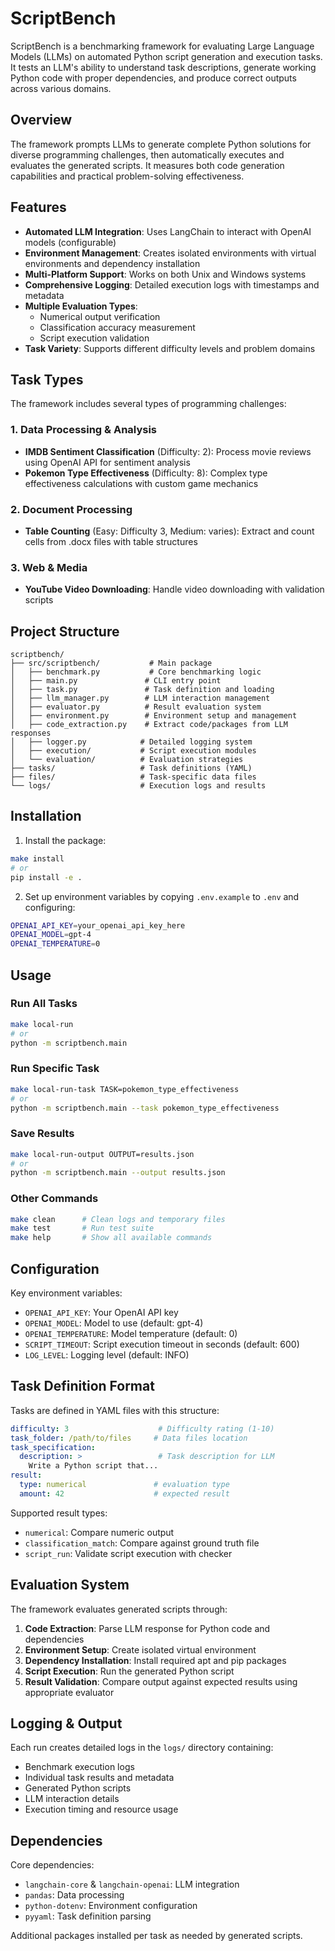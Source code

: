 # ScriptBench

ScriptBench is a benchmarking framework for evaluating Large Language Models (LLMs) on automated Python script generation and execution tasks. It tests an LLM's ability to understand task descriptions, generate working Python code with proper dependencies, and produce correct outputs across various domains.

## Overview

The framework prompts LLMs to generate complete Python solutions for diverse programming challenges, then automatically executes and evaluates the generated scripts. It measures both code generation capabilities and practical problem-solving effectiveness.

## Features

- **Automated LLM Integration**: Uses LangChain to interact with OpenAI models (configurable)
- **Environment Management**: Creates isolated environments with virtual environments and dependency installation
- **Multi-Platform Support**: Works on both Unix and Windows systems
- **Comprehensive Logging**: Detailed execution logs with timestamps and metadata
- **Multiple Evaluation Types**: 
  - Numerical output verification
  - Classification accuracy measurement
  - Script execution validation
- **Task Variety**: Supports different difficulty levels and problem domains

## Task Types

The framework includes several types of programming challenges:

### 1. Data Processing & Analysis
- **IMDB Sentiment Classification** (Difficulty: 2): Process movie reviews using OpenAI API for sentiment analysis
- **Pokemon Type Effectiveness** (Difficulty: 8): Complex type effectiveness calculations with custom game mechanics

### 2. Document Processing  
- **Table Counting** (Easy: Difficulty 3, Medium: varies): Extract and count cells from .docx files with table structures

### 3. Web & Media
- **YouTube Video Downloading**: Handle video downloading with validation scripts

## Project Structure

```
scriptbench/
├── src/scriptbench/           # Main package
│   ├── benchmark.py           # Core benchmarking logic
│   ├── main.py               # CLI entry point
│   ├── task.py               # Task definition and loading
│   ├── llm_manager.py        # LLM interaction management
│   ├── evaluator.py          # Result evaluation system
│   ├── environment.py        # Environment setup and management
│   ├── code_extraction.py    # Extract code/packages from LLM responses
│   ├── logger.py            # Detailed logging system
│   ├── execution/           # Script execution modules
│   └── evaluation/          # Evaluation strategies
├── tasks/                   # Task definitions (YAML)
├── files/                   # Task-specific data files
└── logs/                    # Execution logs and results
```

## Installation

1. Install the package:
```bash
make install
# or
pip install -e .
```

2. Set up environment variables by copying `.env.example` to `.env` and configuring:
```bash
OPENAI_API_KEY=your_openai_api_key_here
OPENAI_MODEL=gpt-4
OPENAI_TEMPERATURE=0
```

## Usage

### Run All Tasks
```bash
make local-run
# or
python -m scriptbench.main
```

### Run Specific Task
```bash
make local-run-task TASK=pokemon_type_effectiveness
# or  
python -m scriptbench.main --task pokemon_type_effectiveness
```

### Save Results
```bash
make local-run-output OUTPUT=results.json
# or
python -m scriptbench.main --output results.json
```

### Other Commands
```bash
make clean      # Clean logs and temporary files
make test       # Run test suite
make help       # Show all available commands
```

## Configuration

Key environment variables:

- `OPENAI_API_KEY`: Your OpenAI API key
- `OPENAI_MODEL`: Model to use (default: gpt-4)  
- `OPENAI_TEMPERATURE`: Model temperature (default: 0)
- `SCRIPT_TIMEOUT`: Script execution timeout in seconds (default: 600)
- `LOG_LEVEL`: Logging level (default: INFO)

## Task Definition Format

Tasks are defined in YAML files with this structure:

```yaml
difficulty: 3                    # Difficulty rating (1-10)
task_folder: /path/to/files     # Data files location
task_specification:
  description: >                 # Task description for LLM
    Write a Python script that...
result:
  type: numerical               # evaluation type
  amount: 42                    # expected result
```

Supported result types:
- `numerical`: Compare numeric output
- `classification_match`: Compare against ground truth file
- `script_run`: Validate script execution with checker

## Evaluation System

The framework evaluates generated scripts through:

1. **Code Extraction**: Parse LLM response for Python code and dependencies
2. **Environment Setup**: Create isolated virtual environment
3. **Dependency Installation**: Install required apt and pip packages  
4. **Script Execution**: Run the generated Python script
5. **Result Validation**: Compare output against expected results using appropriate evaluator

## Logging & Output

Each run creates detailed logs in the `logs/` directory containing:
- Benchmark execution logs
- Individual task results and metadata
- Generated Python scripts
- LLM interaction details
- Execution timing and resource usage

## Dependencies

Core dependencies:
- `langchain-core` & `langchain-openai`: LLM integration
- `pandas`: Data processing
- `python-dotenv`: Environment configuration
- `pyyaml`: Task definition parsing

Additional packages installed per task as needed by generated scripts.